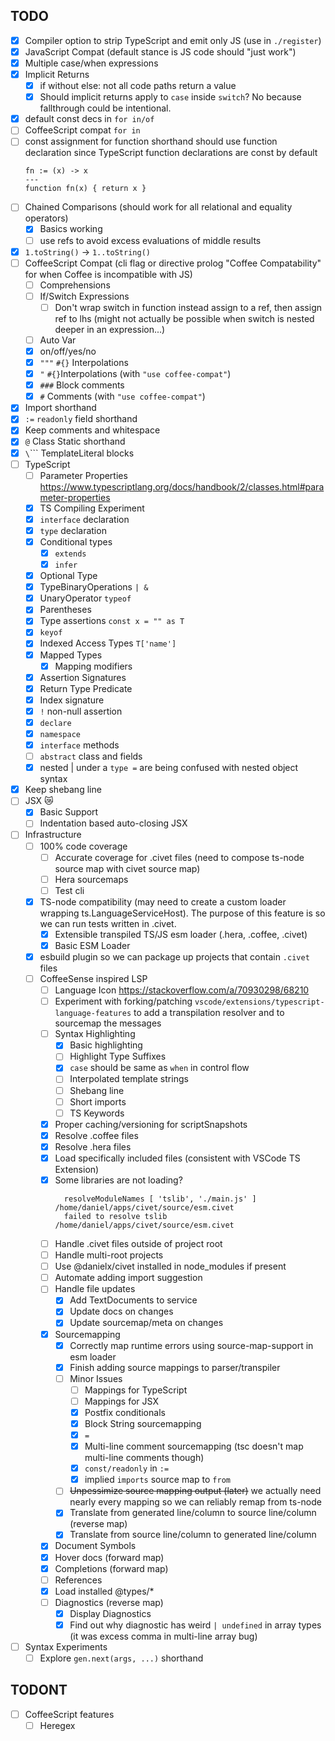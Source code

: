 TODO
---

- [x] Compiler option to strip TypeScript and emit only JS (use in `./register`)
- [x] JavaScript Compat (default stance is JS code should "just work")
- [x] Multiple case/when expressions
- [x] Implicit Returns
  - [x] if without else: not all code paths return a value
  - [x] Should implicit returns apply to `case` inside `switch`? No because fallthrough could be intentional.
- [x] default const decs in `for in/of`
- [ ] CoffeeScript compat `for in`
- [ ] const assignment for function shorthand should use function declaration since TypeScript function declarations are const by default
  ```
  fn := (x) -> x
  ---
  function fn(x) { return x }
  ```
- [ ] Chained Comparisons (should work for all relational and equality operators)
  - [x] Basics working
  - [ ] use refs to avoid excess evaluations of middle results
- [x] `1.toString()` -> `1..toString()`
- [ ] CoffeeScript Compat (cli flag or directive prolog "Coffee Compatability" for when Coffee is incompatible with JS)
  - [ ] Comprehensions
  - [ ] If/Switch Expressions
    - [ ] Don't wrap switch in function instead assign to a ref, then assign ref to lhs (might not actually be possible when switch is nested deeper in an expression...)
  - [ ] Auto Var
  - [x] on/off/yes/no
  - [x] `"""` `#{}` Interpolations
  - [x] `"` `#{}`Interpolations (with `"use coffee-compat"`)
  - [x] `###` Block comments
  - [x] `#` Comments (with `"use coffee-compat"`)
- [x] Import shorthand
- [x] `:=` `readonly` field shorthand
- [x] Keep comments and whitespace
- [x] `@` Class Static shorthand
- [x] `\`\`\`` TemplateLiteral blocks
- [ ] TypeScript
  - [ ] Parameter Properties
  https://www.typescriptlang.org/docs/handbook/2/classes.html#parameter-properties
  - [x] TS Compiling Experiment
  - [x] `interface` declaration
  - [x] `type` declaration
  - [x] Conditional types
    - [x] `extends`
    - [x] `infer`
  - [x] Optional Type
  - [x] TypeBinaryOperations `| &`
  - [x] UnaryOperator `typeof`
  - [x] Parentheses
  - [x] Type assertions `const x = "" as T`
  - [x] `keyof`
  - [x] Indexed Access Types `T['name']`
  - [x] Mapped Types
    - [x] Mapping modifiers
  - [x] Assertion Signatures
  - [x] Return Type Predicate
  - [x] Index signature
  - [x] `!` non-null assertion
  - [x] `declare`
  - [x] `namespace`
  - [x] `interface` methods
  - [ ] `abstract` class and fields
  - [x] nested | under a `type =` are being confused with nested object syntax
- [x] Keep shebang line
- [ ] JSX 😿
  - [x] Basic Support
  - [ ] Indentation based auto-closing JSX
- [ ] Infrastructure
  - [ ] 100% code coverage
    - [ ] Accurate coverage for .civet files (need to compose ts-node source map with civet source map)
    - [ ] Hera sourcemaps
    - [ ] Test cli
  - [x] TS-node compatibility (may need to create a custom loader wrapping ts.LanguageServiceHost). The purpose of this feature is so we can run tests written in .civet.
    - [x] Extensible transpiled TS/JS esm loader (.hera, .coffee, .civet)
    - [x] Basic ESM Loader
  - [x] esbuild plugin so we can package up projects that contain `.civet` files
  - [ ] CoffeeSense inspired LSP
    - [ ] Language Icon https://stackoverflow.com/a/70930298/68210
    - [ ] Experiment with forking/patching `vscode/extensions/typescript-language-features` to add a transpilation resolver and to sourcemap the messages
    - [ ] Syntax Highlighting
      - [x] Basic highlighting
      - [ ] Highlight Type Suffixes
      - [x] `case` should be same as `when` in control flow
      - [ ] Interpolated template strings
      - [ ] Shebang line
      - [ ] Short imports
      - [ ] TS Keywords
    - [x] Proper caching/versioning for scriptSnapshots
    - [x] Resolve .coffee files
    - [x] Resolve .hera files
    - [x] Load specifically included files (consistent with VSCode TS Extension)
    - [x] Some libraries are not loading?
      ```
        resolveModuleNames [ 'tslib', './main.js' ] /home/daniel/apps/civet/source/esm.civet
        failed to resolve tslib /home/daniel/apps/civet/source/esm.civet
      ```
    - [ ] Handle .civet files outside of project root
    - [ ] Handle multi-root projects
    - [ ] Use @danielx/civet installed in node_modules if present
    - [ ] Automate adding import suggestion
    - [ ] Handle file updates
      - [x] Add TextDocuments to service
      - [x] Update docs on changes
      - [x] Update sourcemap/meta on changes
    - [x] Sourcemapping
      - [x] Correctly map runtime errors using source-map-support in esm loader
      - [x] Finish adding source mappings to parser/transpiler
      - [ ] Minor Issues
        - [ ] Mappings for TypeScript
        - [ ] Mappings for JSX
        - [x] Postfix conditionals
        - [x] Block String sourcemapping
        - [x] `=`
        - [x] Multi-line comment sourcemapping (tsc doesn't map multi-line comments though)
        - [x] `const/readonly` in `:=`
        - [x] implied `imports` source map to ` from `
      - [ ] ~~Unpessimize source mapping output (later)~~ we actually need nearly every mapping so we can reliably remap from ts-node
      - [x] Translate from generated line/column to source line/column (reverse map)
      - [x] Translate from source line/column to generated line/column
    - [x] Document Symbols
    - [x] Hover docs (forward map)
    - [x] Completions (forward map)
    - [ ] References
    - [x] Load installed @types/*
    - [ ] Diagnostics (reverse map)
      - [x] Display Diagnostics
      - [x] Find out why diagnostic has weird `| undefined` in array types (it was excess comma in multi-line array bug)
- [ ] Syntax Experiments
  - [ ] Explore `gen.next(args, ...)` shorthand

TODONT
---

- [ ] CoffeeScript features
  - [ ] Heregex
